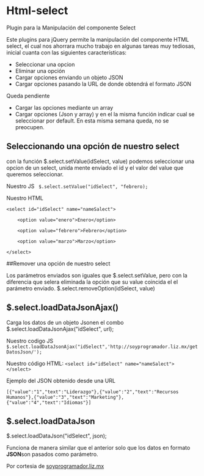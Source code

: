 Html-select
===========

Plugin para la Manipulación del componente Select

Este plugins para jQuery permite la manipulación del componente HTML select, el cual nos ahorrara mucho trabajo en algunas tareas muy tediosas, inicial cuanta con las siguientes características:

* Seleccionar una opcion
* Eliminar una opción
* Cargar opciones enviando un objeto JSON
* Cargar opciones pasando la URL de donde obtendrá el formato JSON 

Queda pendiente
* Cargar las opciones mediante un array
* Cargar opciones (Json y array) y en el la misma función indicar cual se seleccionar por default.
En esta misma semana queda, no se preocupen.

## Seleccionando una opción de nuestro select

con la función $.select.setValue(idSelect, value) podemos seleccionar una opcion de un select, unida mente enviado el id y el valor del value que queremos seleccionar.

Nuestro JS
` $.select.setValue("idSelect", "febrero);`

Nuestro HTML

`<select id="idSelect" name="nameSalect">`

`    <option value="enero">Enero</option>`

`    <option value="febrero">Febrero</option>`

`    <option value="marzo">Marzo</option>`

`</select>`

##Remover una opción de nuestro select

Los parámetros enviados son iguales que $.select.setValue, pero con la diferencia que selera eliminada la opción que su value coincida el el parámetro enviado.
$.select.removeOption(idSelect, value)

## $.select.loadDataJsonAjax()

Carga los datos de un objeto Jsonen el combo
$.select.loadDataJsonAjax("idSelect", url);

Nuestro codigo JS
`$.select.loadDataJsonAjax("idSelect",'http://soyprogramador.liz.mx/getDatosJson/');`

Nuestro código HTML:
`<select id="idSelect" name="nameSalect"></select>`

Ejemplo del JSON obtenido desde una URL

`[{"value":"1","text":"Liderazgo"},{"value":"2","text":"Recursos Humanos"},{"value":"3","text":"Marketing"},{"value":"4","text":"Idiomas"}]`

## $.select.loadDataJson
$.select.loadDataJson("idSelect", json);

Funciona de manera similar que el anterior solo que los datos en formato **JSON**son pasados como parámetro.

Por cortesia de [soyprogramador.liz.mx](http://soyprogramador.liz.mx)